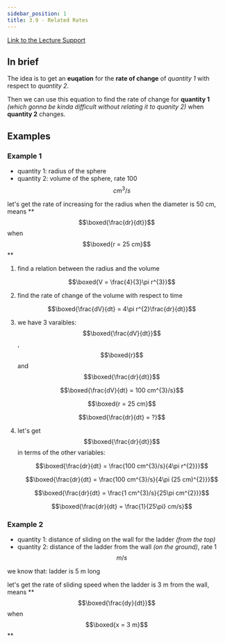 ```yaml
---
sidebar_position: 1
title: 3.9 - Related Rates
---
```


[Link to the Lecture Support](https://firebasestorage.googleapis.com/v0/b/jina-pro.appspot.com/o/jina-blog%2Fpdfs%2FMATHS101-Sec3.9-PDF.pdf?alt=media&token=4deef356-e7f7-42f6-aedd-a2f2929e60de)

## In brief

The idea is to get an **euqation** for the **rate of change** of _quantity 1_ with respect to _quantity 2_.

Then we can use this equation to find the rate of change for **quantity 1** _(which gonna be kinda difficult without relating it to quanity 2)_ when **quantity 2** changes.

## Examples

### Example 1

- quantity 1: radius of the sphere
- quantity 2: volume of the sphere, rate 100 $$cm^{3}/s$$

let's get the rate of increasing for the radius when the diameter is 50 cm, means ** $$\boxed{\frac{dr}{dt}}$$when $$\boxed{r = 25 cm}$$**

1. find a relation between the radius and the volume

   $$\boxed{V = \frac{4}{3}\pi r^{3}}$$

2. find the rate of change of the volume with respect to time

   $$\boxed{\frac{dV}{dt} = 4\pi r^{2}\frac{dr}{dt}}$$

3. we have 3 varaibles: $$\boxed{\frac{dV}{dt}}$$, $$\boxed{r}$$ and $$\boxed{\frac{dr}{dt}}$$

   $$\boxed{\frac{dV}{dt} = 100 cm^{3}/s}$$

   $$\boxed{r = 25 cm}$$

   $$\boxed{\frac{dr}{dt} =  ?}$$

4. let's get $$\boxed{\frac{dr}{dt}}$$ in terms of the other variables:

   $$\boxed{\frac{dr}{dt} = \frac{100 cm^{3}/s}{4\pi r^{2}}}$$

   $$\boxed{\frac{dr}{dt} = \frac{100 cm^{3}/s}{4\pi (25 cm)^{2}}}$$

   $$\boxed{\frac{dr}{dt} = \frac{1 cm^{3}/s}{25\pi cm^{2}}}$$

   $$\boxed{\frac{dr}{dt} = \frac{1}{25\pi} cm/s}$$

### Example 2

- quantity 1: distance of sliding on the wall for the ladder _(from the top)_
- quantity 2: distance of the ladder from the wall _(on the ground)_, rate 1 $$m/s$$

we know that: ladder is 5 m long

let's get the rate of sliding speed when the ladder is 3 m from the wall, means ** $$\boxed{\frac{dy}{dt}}$$when $$\boxed{x = 3 m}$$**
